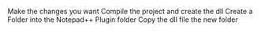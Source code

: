 Make the changes you want
Compile the project and create the dll
Create a Folder into the Notepad++ Plugin folder
Copy the dll file the new folder
